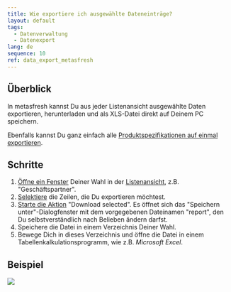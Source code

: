 ```yaml
---
title: Wie exportiere ich ausgewählte Dateneinträge?
layout: default
tags:
  - Datenverwaltung
  - Datenexport
lang: de
sequence: 10
ref: data_export_metasfresh
---
```


## Überblick
In metasfresh kannst Du aus jeder Listenansicht ausgewählte Daten exportieren, herunterladen und als XLS-Datei direkt auf Deinem PC speichern.

Ebenfalls kannst Du ganz einfach alle [Produktspezifikationen auf einmal exportieren](Produktdaten_exportieren).

## Schritte
1. [Öffne ein Fenster](Menu) Deiner Wahl in der [Listenansicht](Ansichten), z.B. "Geschäftspartner".
1. [Selektiere](AuswahlBelege) die Zeilen, die Du exportieren möchtest.
1. [Starte die Aktion](AktionStarten) "Download selected". Es öffnet sich das "Speichern unter"-Dialogfenster mit dem vorgegebenen Dateinamen "report", den Du selbstverständlich nach Belieben ändern darfst.
1. Speichere die Datei in einem Verzeichnis Deiner Wahl.
1. Bewege Dich in dieses Verzeichnis und öffne die Datei in einem Tabellenkalkulationsprogramm, wie z.B. *Microsoft Excel*.

## Beispiel
![](assets/Daten_exportieren.gif)
